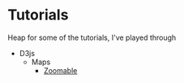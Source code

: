# Tutorials
Heap for some of the tutorials, I've played through

- D3js
    - Maps
        - [Zoomable](https://github.com/bth84/Tutorials/blob/master/D3js/Maps/Zoomable/README.md)
